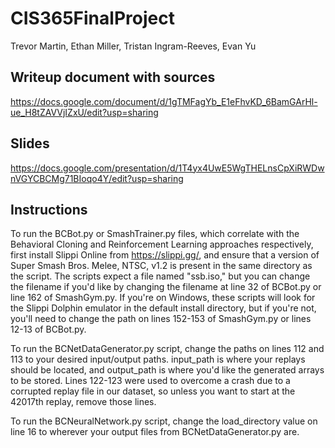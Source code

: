 # CIS365FinalProject
Trevor Martin, Ethan Miller, Tristan Ingram-Reeves, Evan Yu

## Writeup document with sources
https://docs.google.com/document/d/1gTMFagYb_E1eFhvKD_6BamGArHl-ue_H8tZAVVjIZxU/edit?usp=sharing

## Slides
https://docs.google.com/presentation/d/1T4yx4UwE5WgTHELnsCpXiRWDwnVGYCBCMg71BIoqo4Y/edit?usp=sharing

## Instructions
To run the BCBot.py or SmashTrainer.py files, which correlate with the Behavioral Cloning and Reinforcement Learning
approaches respectively, first install Slippi Online from https://slippi.gg/, and ensure that a version of Super Smash
Bros. Melee, NTSC, v1.2 is present in the same directory as the script. The scripts expect a file named "ssb.iso," but you
can change the filename if you'd like by changing the filename at line 32 of BCBot.py or line 162 of SmashGym.py. If you're
on Windows, these scripts will look for the Slippi Dolphin emulator in the default install directory, but if you're not, you'll
need to change the path on lines 152-153 of SmashGym.py or lines 12-13 of BCBot.py.

To run the BCNetDataGenerator.py script, change the paths on lines 112 and 113 to your desired input/output paths. input_path
is where your replays should be located, and output_path is where you'd like the generated arrays to be stored. Lines 122-123
were used to overcome a crash due to a corrupted replay file in our dataset, so unless you want to start at the 42017th replay,
remove those lines.

To run the BCNeuralNetwork.py script, change the load_directory value on line 16 to wherever your output files from
BCNetDataGenerator.py are.
